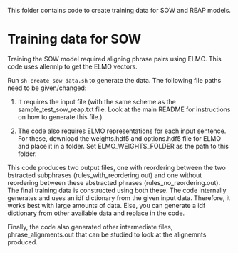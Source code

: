 This folder contains code to create training data for SOW and REAP models.

# Training data for SOW
Training the SOW model required aligning phrase pairs using ELMO. This code uses allennlp to get the ELMO vectors.

Run ```sh create_sow_data.sh``` to generate the data. The following file paths need to be given/changed:

1) It requires the input file (with the same scheme as the sample_test_sow_reap.txt file. Look at the main README for instructions on how to generate this file.)

2) The code also requires ELMO representations for each input sentence. For these, download the weights.hdf5 and options.hdf5 file for ELMO and place it in a folder. Set ELMO_WEIGHTS_FOLDER as the path to this folder.

This code produces two output files, one with reordering between the two bstracted subphrases (rules_with_reordering.out) and one without reordering between these abstracted phrases (rules_no_reordering.out). The final training data is constructed using both these.
The code internally generates and uses an idf dictionary from the given input data. Therefore, it works best with large amounts of data. Else, you can generate a idf dictionary from other available data and replace in the code.

Finally, the code also generated other intermediate files, phrase_alignments.out that can be studied to look at the alignemnts produced.
